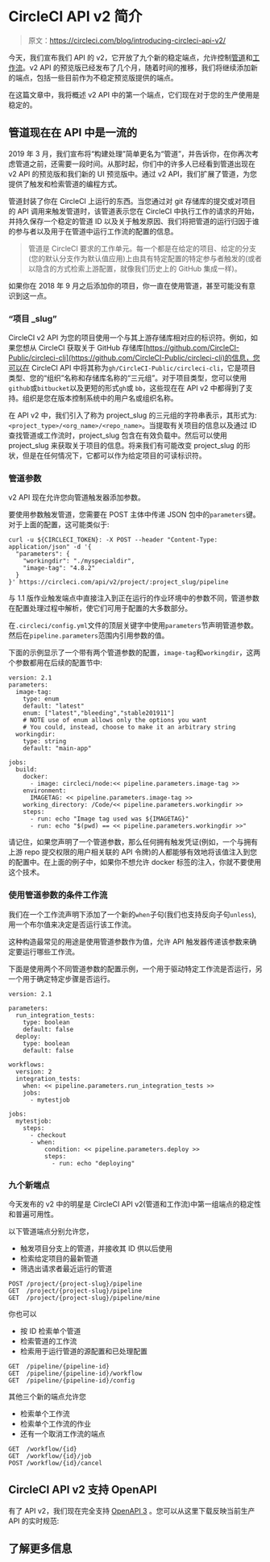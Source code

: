# CircleCI API v2 简介

> 原文：<https://circleci.com/blog/introducing-circleci-api-v2/>

今天，我们宣布我们 API 的 v2，它开放了九个新的稳定端点，允许控制[管道](https://circleci.com/docs/pipelines/)和[工作流](https://circleci.com/docs/workflows/)。v2 API 的预览版已经发布了几个月，随着时间的推移，我们将继续添加新的端点，包括一些目前作为不稳定预览版提供的端点。

在这篇文章中，我将概述 v2 API 中的第一个端点，它们现在对于您的生产使用是稳定的。

## 管道现在在 API 中是一流的

2019 年 3 月，我们宣布将“构建处理”简单更名为“管道”，并告诉你，在你再次考虑管道之前，还需要一段时间。从那时起，你们中的许多人已经看到管道出现在 v2 API 的预览版和我们新的 UI 预览版中。通过 v2 API，我们扩展了管道，为您提供了触发和检索管道的编程方式。

管道封装了你在 CircleCI 上运行的东西。当您通过对 git 存储库的提交或对项目的 API 调用来触发管道时，该管道表示您在 CircleCI 中执行工作的请求的开始，并持久保存一个稳定的管道 ID 以及关于触发原因、我们将把管道的运行归因于谁的参与者以及用于在管道中运行工作流的配置的信息。

> 管道是 CircleCI 要求的工作单元。每一个都是在给定的项目、给定的分支(您的默认分支作为默认值应用)上由具有特定配置的特定参与者触发的(或者以隐含的方式检索上游配置，就像我们历史上的 GitHub 集成一样)。

如果你在 2018 年 9 月之后添加你的项目，你一直在使用管道，甚至可能没有意识到这一点。

### “项目 _slug”

CircleCI v2 API 为您的项目使用一个与其上游存储库相对应的标识符。例如，如果您想从 CircleCI 获取关于 GitHub 存储库[https://github.com/CircleCI-Public/circleci-cli](https://github.com/CircleCI-Public/circleci-cli)的信息，您可以在 CircleCI API 中将其称为`gh/CircleCI-Public/circleci-cli`，它是项目类型、您的“组织”名称和存储库名称的“三元组”。对于项目类型，您可以使用`github`或`bitbucket`以及更短的形式`gh`或 `bb`，这些现在在 API v2 中都得到了支持。组织是您在版本控制系统中的用户名或组织名称。

在 API v2 中，我们引入了称为 project_slug 的三元组的字符串表示，其形式为:`<project_type>/<org_name>/<repo_name>`。当提取有关项目的信息以及通过 ID 查找管道或工作流时，project_slug 包含在有效负载中。然后可以使用 project_slug 来获取关于项目的信息。将来我们有可能改变 project_slug 的形状，但是在任何情况下，它都可以作为给定项目的可读标识符。

### 管道参数

v2 API 现在允许您向管道触发器添加参数。

要使用参数触发管道，您需要在 POST 主体中传递 JSON 包中的`parameters`键。对于上面的配置，这可能类似于:

```
curl -u ${CIRCLECI_TOKEN}: -X POST --header "Content-Type: application/json" -d '{
  "parameters": {
    "workingdir": "./myspecialdir",
    "image-tag": "4.8.2"
  }
}' https://circleci.com/api/v2/project/:project_slug/pipeline 
```

与 1.1 版作业触发端点中直接注入到正在运行的作业环境中的参数不同，管道参数在配置处理过程中解析，使它们可用于配置的大多数部分。

在`.circleci/config.yml`文件的顶层关键字中使用`parameters`节声明管道参数。然后在`pipeline.parameters`范围内引用参数的值。

下面的示例显示了一个带有两个管道参数的配置，`image-tag`和`workingdir`，这两个参数都用在后续的配置节中:

```
version: 2.1
parameters:
  image-tag:
    type: enum
    default: "latest"
    enum: ["latest","bleeding","stable201911"]
    # NOTE use of enum allows only the options you want
    # You could, instead, choose to make it an arbitrary string
  workingdir:
    type: string
    default: "main-app"

jobs:
  build:
    docker:
      - image: circleci/node:<< pipeline.parameters.image-tag >>
    environment:
      IMAGETAG: << pipeline.parameters.image-tag >>
    working_directory: /Code/<< pipeline.parameters.workingdir >>
    steps:
      - run: echo "Image tag used was ${IMAGETAG}"
      - run: echo "$(pwd) == << pipeline.parameters.workingdir >>" 
```

请记住，如果您声明了一个管道参数，那么任何拥有触发凭证(例如，一个与拥有上游 repo 提交权限的用户相关联的 API 令牌)的人都能够有效地将该值注入到您的配置中。在上面的例子中，如果你不想允许 docker 标签的注入，你就不要使用这个技术。

### 使用管道参数的条件工作流

我们在一个工作流声明下添加了一个新的`when`子句(我们也支持反向子句`unless`),用一个布尔值来决定是否运行该工作流。

这种构造最常见的用途是使用管道参数作为值，允许 API 触发器传递该参数来确定要运行哪些工作流。

下面是使用两个不同管道参数的配置示例，一个用于驱动特定工作流是否运行，另一个用于确定特定步骤是否运行。

```
version: 2.1

parameters:
  run_integration_tests:
    type: boolean
    default: false
  deploy:
    type: boolean
    default: false

workflows:
  version: 2
  integration_tests:
    when: << pipeline.parameters.run_integration_tests >>
    jobs:
      - mytestjob

jobs:
  mytestjob:
    steps:
      - checkout
      - when:
          condition: << pipeline.parameters.deploy >>
          steps:
            - run: echo "deploying" 
```

### 九个新端点

今天发布的 v2 中的明星是 CircleCI API v2(管道和工作流)中第一组端点的稳定性和普遍可用性。

以下管道端点分别允许您，

*   触发项目分支上的管道，并接收其 ID 供以后使用
*   检索给定项目的最新管道
*   筛选出请求者最近运行的管道

```
POST /project/{project-slug}/pipeline
GET  /project/{project-slug}/pipeline
GET  /project/{project-slug}/pipeline/mine 
```

你也可以

*   按 ID 检索单个管道
*   检索管道的工作流
*   检索用于运行管道的源配置和已处理配置

```
GET  /pipeline/{pipeline-id}
GET  /pipeline/{pipeline-id}/workflow
GET  /pipeline/{pipeline-id}/config 
```

其他三个新的端点允许您

*   检索单个工作流
*   检索单个工作流的作业
*   还有一个取消工作流的端点

```
GET  /workflow/{id}
GET  /workflow/{id}/job
POST /workflow/{id}/cancel 
```

## CircleCI API v2 支持 OpenAPI

有了 API v2，我们现在完全支持 [OpenAPI 3](https://swagger.io/specification/) 。您可以从这里下载反映当前生产 API 的实时规范:

## 了解更多信息